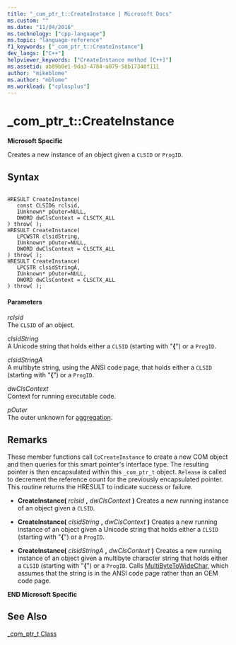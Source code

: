 ```yaml
---
title: "_com_ptr_t::CreateInstance | Microsoft Docs"
ms.custom: ""
ms.date: "11/04/2016"
ms.technology: ["cpp-language"]
ms.topic: "language-reference"
f1_keywords: ["_com_ptr_t::CreateInstance"]
dev_langs: ["C++"]
helpviewer_keywords: ["CreateInstance method [C++]"]
ms.assetid: ab89b0e1-9da3-4784-a079-58b17340f111
author: "mikeblome"
ms.author: "mblome"
ms.workload: ["cplusplus"]
---
```

# _com_ptr_t::CreateInstance
**Microsoft Specific**  
  
 Creates a new instance of an object given a `CLSID` or `ProgID`.  
  
## Syntax  
  
```  
  
HRESULT CreateInstance(  
   const CLSID& rclsid,  
   IUnknown* pOuter=NULL,  
   DWORD dwClsContext = CLSCTX_ALL   
) throw( );  
HRESULT CreateInstance(  
   LPCWSTR clsidString,  
   IUnknown* pOuter=NULL,  
   DWORD dwClsContext = CLSCTX_ALL   
) throw( );  
HRESULT CreateInstance(  
   LPCSTR clsidStringA,  
   IUnknown* pOuter=NULL,  
   DWORD dwClsContext = CLSCTX_ALL   
) throw( );  
```  
  
#### Parameters  
 *rclsid*  
 The `CLSID` of an object.  
  
 *clsidString*  
 A Unicode string that holds either a `CLSID` (starting with "**{**") or a `ProgID`.  
  
 *clsidStringA*  
 A multibyte string, using the ANSI code page, that holds either a `CLSID` (starting with "**{**") or a `ProgID`.  
  
 *dwClsContext*  
 Context for running executable code.  
  
 *pOuter*  
 The outer unknown for [aggregation](../atl/aggregation.md).  
  
## Remarks  
 These member functions call `CoCreateInstance` to create a new COM object and then queries for this smart pointer's interface type. The resulting pointer is then encapsulated within this `_com_ptr_t` object. `Release` is called to decrement the reference count for the previously encapsulated pointer. This routine returns the HRESULT to indicate success or failure.  
  
-   **CreateInstance(**  *rclsid* **,**  *dwClsContext*  **)** Creates a new running instance of an object given a `CLSID`.  
  
-   **CreateInstance(**  *clsidString* **,**  *dwClsContext*  **)** Creates a new running instance of an object given a Unicode string that holds either a `CLSID` (starting with "**{**") or a `ProgID`.  
  
-   **CreateInstance(**  *clsidStringA* **,**  *dwClsContext*  **)** Creates a new running instance of an object given a multibyte character string that holds either a `CLSID` (starting with "**{**") or a `ProgID`. Calls [MultiByteToWideChar](http://msdn.microsoft.com/library/windows/desktop/dd319072), which assumes that the string is in the ANSI code page rather than an OEM code page.  
  
 **END Microsoft Specific**  
  
## See Also  
 [_com_ptr_t Class](../cpp/com-ptr-t-class.md)